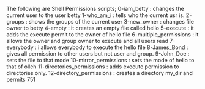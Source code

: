 The following are Shell Permissions scripts;
0-iam_betty : changes the current user to the user betty
1-who_am_i : tells who the current usr is.
2-groups : shows the groups of the current user
3-new_owner : changes file owner to betty
4-empty : it creates an empty file called hello
5-execute : it adds the execute permit to the owner of hello file
6-multiple_permissions : it allows the owner and group owner to execute and all users read
7-everybody : i allows everybody to execute the hello file
8-James_Bond : gives all permission to other users but not user and group.
9-John_Doe : sets the file to that mode
10-mirror_permissions : sets the mode of hello to that of olleh
11-directories_permissions : adds execute permission to directories only.
12-directory_permissions : creates a directory my_dir and permits 751

